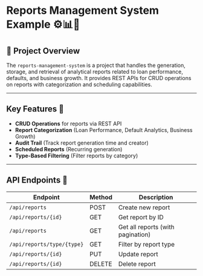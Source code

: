 # Reports Management System Example ⚙️📊📝

## 📘 Project Overview

The `reports-management-system` is a project that handles the generation, storage, and retrieval of analytical reports related to loan performance, defaults, and business growth. It provides REST APIs for CRUD operations on reports with categorization and scheduling capabilities.

---

## Key Features 🚀

- **CRUD Operations** for reports via REST API
- **Report Categorization** (Loan Performance, Default Analytics, Business Growth)
- **Audit Trail** (Track report generation time and creator)
- **Scheduled Reports** (Recurring generation)
- **Type-Based Filtering** (Filter reports by category)

---

## API Endpoints 🔗 

| Endpoint                     | Method | Description                          |
|------------------------------|--------|--------------------------------------|
| `/api/reports`               | POST   | Create new report                    |
| `/api/reports/{id}`          | GET    | Get report by ID                     |
| `/api/reports`               | GET    | Get all reports (with pagination)    |
| `/api/reports/type/{type}`   | GET    | Filter by report type                |
| `/api/reports/{id}`          | PUT    | Update report                        |
| `/api/reports/{id}`          | DELETE | Delete report                        |
